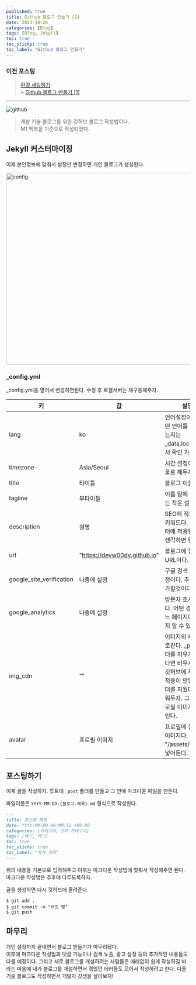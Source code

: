 ```yaml
---
published: true
title: Github 블로그 만들기 [2]
date: 2023-10-26
categories: [Blog]
tags: [Blog, Jekyll]
toc: true
toc_sticky: true
toc_label: "Github 블로그 만들기"
---
```


### 이전 포스팅

> [환경 세팅하기](https://devw00dy.github.io/posts/%EB%B8%94%EB%A1%9C%EA%B7%B8-%ED%99%98%EA%B2%BD-%EC%84%B8%ED%8C%85/) <br> > [Github 블로그 만들기 [1]](https://devw00dy.github.io/posts/M1-Mac-%ED%99%98%EA%B2%BD%EC%97%90%EC%84%9C-Github-%EB%B8%94%EB%A1%9C%EA%B7%B8-%EB%A7%8C%EB%93%A4%EA%B8%B0-1/) <br>

---

<img alt="github" src="https://github.com/devw00dy/devw00dy.github.io/assets/87690037/d244244e-35ed-4480-b6d9-c1fcc5099e90" >

> 개발 기술 블로그를 위한 깃허브 블로그 작성법이다. <br>
> M1 맥북을 기준으로 작성되었다. <br>

## Jekyll 커스터마이징

이제 본인정보에 맞춰서 설정만 변경하면 개인 블로그가 생성된다.

<img width="524" alt="config" src="https://github.com/devw00dy/devw00dy.github.io/assets/87690037/c981ec5e-2813-4c9e-9eed-e0f2d53e92e9">

### \_config.yml

\_config.yml을 열어서 변경하면된다. 수정 후 로컬서버는 재구동해주자.

| 키                       | 값                           | 설명                                                                                                                                                        |
| ------------------------ | ---------------------------- | ----------------------------------------------------------------------------------------------------------------------------------------------------------- |
| lang                     | ko                           | 언어설정이다. 어떤 언어를 쓸 수 있는지는 \_data.locales에서 확인 가능하다.                                                                                  |
| timezone                 | Asia/Seoul                   | 시간 설정이다. 서울로 해두자.                                                                                                                               |
| title                    | 타이틀                       | 블로그 이름이다.                                                                                                                                            |
| tagline                  | 부타이틀                     | 이름 밑에 들어가는 작은 설명이다.                                                                                                                           |
| description              | 설명                         | SEO에 적용되는 키워드다. 검색 필터에 적용된다고 생각하면 된다.                                                                                              |
| url                      | "https://devw00dy.github.io" | 블로그에 접속될 URL이다.                                                                                                                                    |
| google_site_verification | 나중에 설정                  | 구글 검색 노출 설정이다. 추후에 추가할것이다.                                                                                                               |
| google_analytics         | 나중에 설정                  | 방문자 조사같은거다. 어떤 경로로 어느 페이지에 있는지 알 수 있다.                                                                                           |
| img_cdn                  | ""                           | 이미지의 루트 경로같다. \_post 폴더를 지우지 않았다면 비우지말자. 깃허브에 푸시해도 적용이 안된다. 폴더를 지웠다면 비워두자. 그래야 프로필 이미지가 보인다. |
| avatar                   | 프로필 이미지                | 프로필에 설정되는 이미지다. 보통 "/assets/img/"에 넣어둔다.                                                                                                 |

## 포스팅하기

이제 글을 작성하자. 루트에 `_post` 폴더를 만들고 그 안에 마크다운 파일을 만든다.

파일이름은 `YYYY-MM-DD-{블로그-제목}.md` 형식으로 작성한다.

```markdown
---
title: 포스팅 제목
date: YYYY-MM-DD HH:MM:SS +09:00
categories: [카테고리, 2차 카테고리]
tags: [태그, 태그]
toc: true
toc_sticky: true
toc_label: "목차 제목"
---
```

위의 내용을 기본으로 입력해주고 이후는 마크다운 작성법에 맞춰서 작성해주면 된다.<br> 마크다운 작성법은 추후에 다루도록하자.

글을 생성하면 다시 깃허브에 올려준다.

```shell
$ git add .
$ git commit -m "커밋 명"
$ git push
```

## 마무리

개인 설정까지 끝내면서 블로그 만들기가 마무리됐다. <br>
이후에 마크다운 작성법과 댓글 기능이나 검색 노출, 광고 설정 등의 추가적인 내용들도 다룰 예정이다. 그리고 새로 블로그를 개설하려는 사람들은 에러없이 쉽게 작성하길 바라는 마음에 내가 블로그를 개설하면서 겪었던 에러들도 모아서 작성하려고 한다. 다들 기술 블로그도 작성하면서 개발자 갓생을 살아보자!
